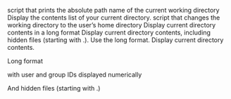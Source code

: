 script that prints the absolute path name of the current working directory
Display the contents list of your current directory.
script that changes the working directory to the user’s home directory
Display current directory contents in a long format
Display current directory contents, including hidden files (starting with .). Use the long format.
Display current directory contents.



Long format

with user and group IDs displayed numerically

And hidden files (starting with .)
